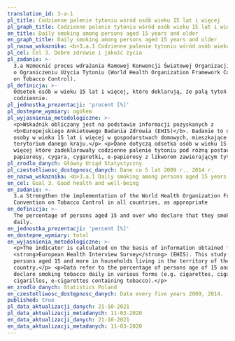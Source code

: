 ```yaml
---
translation_id: 3-a-1
pl_title: Codzienne palenie tytoniu wśród osób wieku 15 lat i więcej
pl_graph_title: Codzienne palenie tytoniu wśród osób wieku 15 lat i więcej
en_title: Daily smoking among persons aged 15 years and older
en_graph_title: Daily smoking among persons aged 15 years and older
pl_nazwa_wskaznika: <b>3.a.1 Codzienne palenie tytoniu wśród osób wieku 15 lat i więcej</b>
pl_cel: Cel 3. Dobre zdrowie i jakość życia
pl_zadanie: >-
  3.a Wzmocnić proces wdrażania Ramowej Konwencji Światowej Organizacji Zdrowia
  o Ograniczeniu Użycia Tytoniu (World Health Organization Framework Convention
  on Tobacco Control).
pl_definicja: >-
  Odsetek osób w wieku 15 lat i więcej, które deklarują, że palą tytoń
  codziennie.
pl_jednostka_prezentacji: 'procent [%]'
pl_dostepne_wymiary: ogółem
pl_wyjasnienia_metodologiczne: >-
  <p>Wskaźnik obliczany jest na podstawie informacji pozyskanych z
  <b>Europejskiego Ankietowego Badania Zdrowia (EHIS)</b>. Badanie to obejmuje
  osoby w wieku 15 lat i więcej w gospodarstwach domowych, mieszkające na
  terytorium danego kraju.</p> <p>Dane dotyczą odsetka osób w wieku 15 lat i
  więcej które zadeklarowały codzienne palenie tytoniu pod różną postacią (np.
  papierosy, cygara, cygaretki, e-papierosy z likworem zawierającym tytoń). </p>
pl_zrodlo_danych: Główny Urząd Statystyczny
pl_czestotliwosc_dostępnosc_danych: Dane co 5 lat 2009 r., 2014 r.
en_nazwa_wskaznika: <b>3.a.1 Daily smoking among persons aged 15 years and older</b>
en_cel: Goal 3. Good health and well-being
en_zadanie: >-
  3.a Strengthen the implementation of the World Health Organization Framework
  Convention on Tobacco Control in all countries, as appropriate
en_definicja: >-
  The percentage of persons aged 15 and over who declare that they smoke tobacco
  daily.
en_jednostka_prezentacji: 'percent [%]'
en_dostepne_wymiary: total
en_wyjasnienia_metodologiczne: >-
  <p>The indicator is calculated on the basis of information obtained from the
  <strong>European Health Interview Survey</strong> (EHIS). This study covers
  persons aged 15 and more in households living in the territory of the
  country.</p> <p>Data refer to the percentage of persons age of 15 and over who
  declare smoking tobacco daily in various forms (e.g. cigarettes, cigars,
  cigarillos, e-cigarettes containing tobacco).</p>
en_zrodlo_danych: Statistics Poland
en_czestotliwosc_dostępnosc_danych: Data every five years 2009, 2014.
published: true
pl_data_aktualizacji_danych: 21-10-2021
pl_data_aktualizacji_metadanych: 11-03-2020
en_data_aktualizacji_danych: 21-10-2021
en_data_aktualizacji_metadanych: 11-03-2020
---
```

